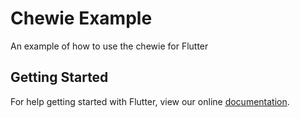 # Chewie Example

An example of how to use the chewie for Flutter

## Getting Started

For help getting started with Flutter, view our online
[documentation](http://flutter.io/).
